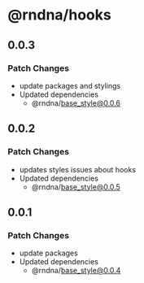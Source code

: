 # @rndna/hooks

## 0.0.3

### Patch Changes

- update packages and stylings
- Updated dependencies
  - @rndna/base_style@0.0.6

## 0.0.2

### Patch Changes

- updates styles issues about hooks
- Updated dependencies
  - @rndna/base_style@0.0.5

## 0.0.1

### Patch Changes

- update packages
- Updated dependencies
  - @rndna/base_style@0.0.4
